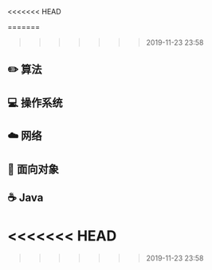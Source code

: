 <<<<<<< HEAD

=======
>>>>>>> 2019-11-23 23:58
## :pencil2: 算法

## :computer: 操作系统

## :cloud: 网络 

## :art: 面向对象

## :coffee: Java


<<<<<<< HEAD
=======




>>>>>>> 2019-11-23 23:58
